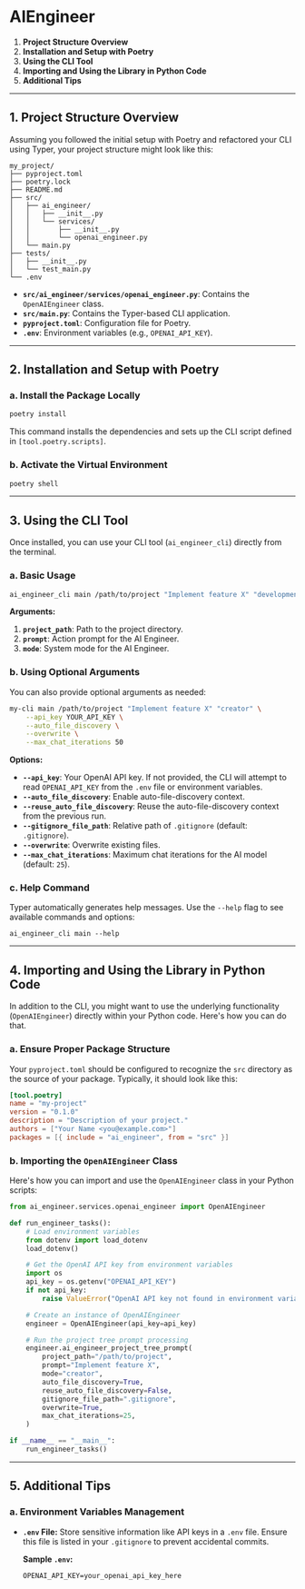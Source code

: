 # AIEngineer
1. **Project Structure Overview**
2. **Installation and Setup with Poetry**
3. **Using the CLI Tool**
4. **Importing and Using the Library in Python Code**
5. **Additional Tips**

---

## 1. Project Structure Overview

Assuming you followed the initial setup with Poetry and refactored your CLI using Typer, your project structure might look like this:

```
my_project/
├── pyproject.toml
├── poetry.lock
├── README.md
├── src/
│   ├── ai_engineer/
│   │   ├── __init__.py
│   │   └── services/
│   │       ├── __init__.py
│   │       └── openai_engineer.py
│   └── main.py
├── tests/
│   ├── __init__.py
│   └── test_main.py
└── .env
```

- **`src/ai_engineer/services/openai_engineer.py`**: Contains the `OpenAIEngineer` class.
- **`src/main.py`**: Contains the Typer-based CLI application.
- **`pyproject.toml`**: Configuration file for Poetry.
- **`.env`**: Environment variables (e.g., `OPENAI_API_KEY`).

---

## 2. Installation and Setup with Poetry


### **a. Install the Package Locally**

```bash
poetry install
```

This command installs the dependencies and sets up the CLI script defined in `[tool.poetry.scripts]`.

### **b. Activate the Virtual Environment**

```bash
poetry shell
```

---

## 3. Using the CLI Tool

Once installed, you can use your CLI tool (`ai_engineer_cli`) directly from the terminal.

### **a. Basic Usage**

```bash
ai_engineer_cli main /path/to/project "Implement feature X" "development"
```

**Arguments:**

1. **`project_path`**: Path to the project directory.
2. **`prompt`**: Action prompt for the AI Engineer.
3. **`mode`**: System mode for the AI Engineer.

### **b. Using Optional Arguments**

You can also provide optional arguments as needed:

```bash
my-cli main /path/to/project "Implement feature X" "creator" \
    --api_key YOUR_API_KEY \
    --auto_file_discovery \
    --overwrite \
    --max_chat_iterations 50
```

**Options:**

- **`--api_key`**: Your OpenAI API key. If not provided, the CLI will attempt to read `OPENAI_API_KEY` from the `.env` file or environment variables.
- **`--auto_file_discovery`**: Enable auto-file-discovery context.
- **`--reuse_auto_file_discovery`**: Reuse the auto-file-discovery context from the previous run.
- **`--gitignore_file_path`**: Relative path of `.gitignore` (default: `.gitignore`).
- **`--overwrite`**: Overwrite existing files.
- **`--max_chat_iterations`**: Maximum chat iterations for the AI model (default: `25`).

### **c. Help Command**

Typer automatically generates help messages. Use the `--help` flag to see available commands and options:

```
ai_engineer_cli main --help
```

---

## 4. Importing and Using the Library in Python Code

In addition to the CLI, you might want to use the underlying functionality (`OpenAIEngineer`) directly within your Python code. Here's how you can do that.

### **a. Ensure Proper Package Structure**

Your `pyproject.toml` should be configured to recognize the `src` directory as the source of your package. Typically, it should look like this:

```toml
[tool.poetry]
name = "my-project"
version = "0.1.0"
description = "Description of your project."
authors = ["Your Name <you@example.com>"]
packages = [{ include = "ai_engineer", from = "src" }]
```

### **b. Importing the `OpenAIEngineer` Class**

Here's how you can import and use the `OpenAIEngineer` class in your Python scripts:

```python
from ai_engineer.services.openai_engineer import OpenAIEngineer

def run_engineer_tasks():
    # Load environment variables
    from dotenv import load_dotenv
    load_dotenv()

    # Get the OpenAI API key from environment variables
    import os
    api_key = os.getenv("OPENAI_API_KEY")
    if not api_key:
        raise ValueError("OpenAI API key not found in environment variables.")

    # Create an instance of OpenAIEngineer
    engineer = OpenAIEngineer(api_key=api_key)

    # Run the project tree prompt processing
    engineer.ai_engineer_project_tree_prompt(
        project_path="/path/to/project",
        prompt="Implement feature X",
        mode="creator",
        auto_file_discovery=True,
        reuse_auto_file_discovery=False,
        gitignore_file_path=".gitignore",
        overwrite=True,
        max_chat_iterations=25,
    )

if __name__ == "__main__":
    run_engineer_tasks()
```

---

## 5. Additional Tips

### **a. Environment Variables Management**

- **`.env` File:** Store sensitive information like API keys in a `.env` file. Ensure this file is listed in your `.gitignore` to prevent accidental commits.

    **Sample `.env`:**
    ```
    OPENAI_API_KEY=your_openai_api_key_here
    ```
